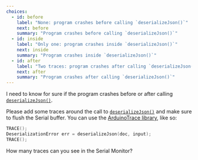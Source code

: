 ```yaml
---
choices:
  - id: before
    label: "None: program crashes before calling `deserializeJson()`"
    next: before
    summary: "Program crashes before calling `deserializeJson()`"
  - id: inside
    label: "Only one: program crashes inside `deserializeJson()`"
    next: inside
    summary: "Program crashes inside `deserializeJson()`"
  - id: after
    label: "Two traces: program crashes after calling `deserializeJson()`"
    next: after
    summary: "Program crashes after calling `deserializeJson()`"
---
```


I need to know for sure if the program crashes before or after calling [`deserializeJson()`](/v6/api/json/deserializejson/).

Please add some traces around the call to [`deserializeJson()`](/v6/api/json/deserializejson/) and make sure to flush the Serial buffer. You can use the [ArduinoTrace library](https://github.com/bblanchon/ArduinoTrace), like so:

```c++
TRACE();
DeserializationError err = deserializeJson(doc, input);
TRACE();
```

How many traces can you see in the Serial Monitor?